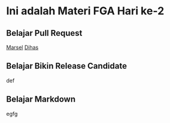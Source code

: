 # Ini adalah Materi FGA Hari ke-2

## Belajar Pull Request
[Marsel](/marsel/index3.html)
[Dihas](dihas.html)
## Belajar Bikin Release Candidate
def
## Belajar Markdown
egfg
